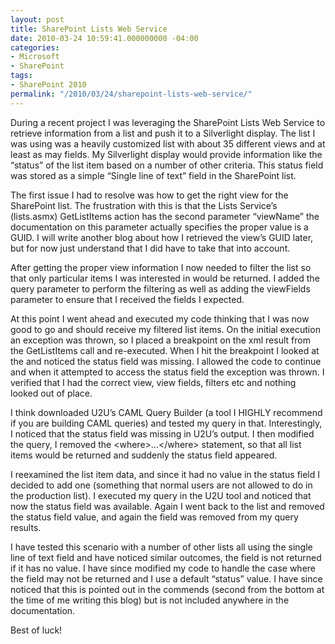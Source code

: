 ```yaml
---
layout: post
title: SharePoint Lists Web Service
date: 2010-03-24 10:59:41.000000000 -04:00
categories:
- Microsoft
- SharePoint
tags:
- SharePoint 2010
permalink: "/2010/03/24/sharepoint-lists-web-service/"
---
```

During a recent project I was leveraging the SharePoint Lists Web Service to retrieve information from a list and push it to a Silverlight display. The list I was using was a heavily customized list with about 35 different views and at least as may fields. My Silverlight display would provide information like the “status” of the list item based on a number of other criteria. This status field was stored as a simple “Single line of text” field in the SharePoint list.

The first issue I had to resolve was how to get the right view for the SharePoint list. The frustration with this is that the Lists Service’s (lists.asmx) GetListItems action has the second parameter “viewName” the documentation on this parameter actually specifies the proper value is a GUID. I will write another blog about how I retrieved the view’s GUID later, but for now just understand that I did have to take that into account.

After getting the proper view information I now needed to filter the list so that only particular items I was interested in would be returned. I added the query parameter to perform the filtering as well as adding the viewFields parameter to ensure that I received the fields I expected.

At this point I went ahead and executed my code thinking that I was now good to go and should receive my filtered list items. On the initial execution an exception was thrown, so I placed a breakpoint on the xml result from the GetListItems call and re-executed. When I hit the breakpoint I looked at the and noticed the status field was missing. I allowed the code to continue and when it attempted to access the status field the exception was thrown. I verified that I had the correct view, view fields, filters etc and nothing looked out of place.

I think downloaded U2U’s CAML Query Builder (a tool I HIGHLY recommend if you are building CAML queries) and tested my query in that. Interestingly, I noticed that the status field was missing in U2U’s output. I then modified the query, I removed the \<where\>…\</where\> statement, so that all list items would be returned and suddenly the status field appeared.

I reexamined the list item data, and since it had no value in the status field I decided to add one (something that normal users are not allowed to do in the production list). I executed my query in the U2U tool and noticed that now the status field was available. Again I went back to the list and removed the status field value, and again the field was removed from my query results.

I have tested this scenario with a number of other lists all using the single line of text field and have noticed similar outcomes, the field is not returned if it has no value. I have since modified my code to handle the case where the field may not be returned and I use a default “status” value. I have since noticed that this is pointed out in the commends (second from the bottom at the time of me writing this blog) but is not included anywhere in the documentation.

Best of luck!

